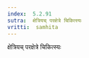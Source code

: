 ```yaml
---
index:  5.2.91
sutra:  क्षेत्रियच् परक्षेत्रे चिकित्स्यः
vritti:  samhita 
---
```


क्षेत्रियच् परक्षेत्रे चिकित्स्यः

